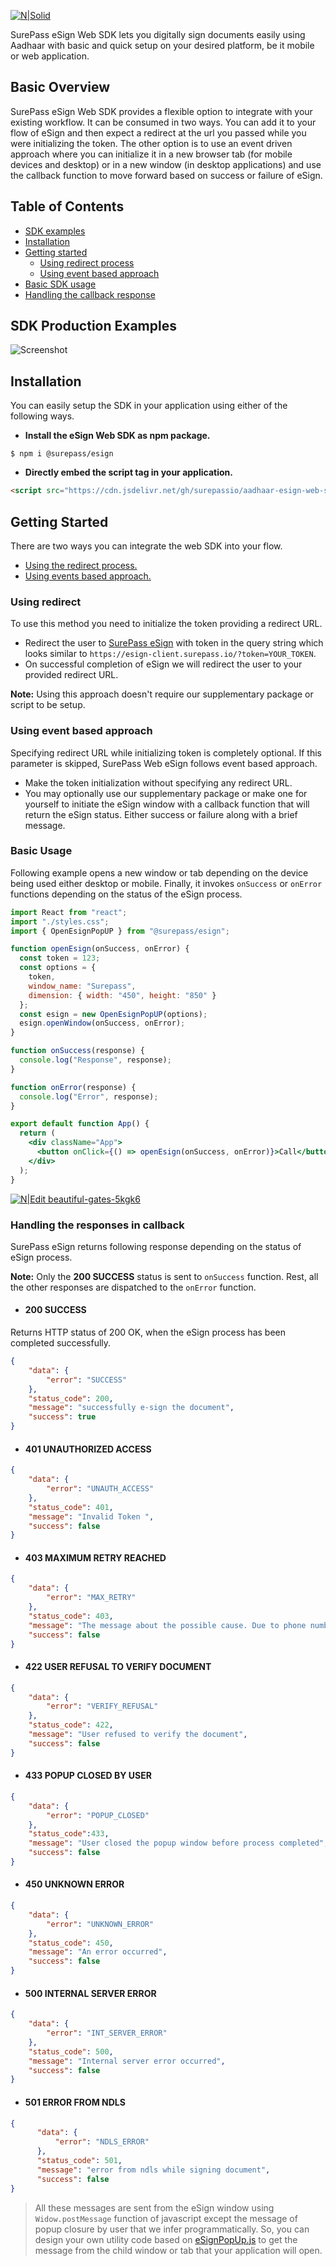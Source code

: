 [![N|Solid](images/surepass.png)](https://surepass.io/e-sign/)

SurePass eSign Web SDK lets you digitally sign documents easily using Aadhaar with basic and quick setup on your desired platform, be it mobile or web application.

## Basic Overview
SurePass eSign Web SDK provides a flexible option to integrate with your existing workflow. It can be consumed in two ways. You can add it to your flow of eSign and then expect a redirect at the url you passed while you were initializing the token. The other option is to use an event driven approach where you can initialize it in a new browser tab (for mobile devices and desktop) or in a new window (in desktop applications) and use the callback function to move forward based on success or failure of eSign.

## Table of Contents

- [SDK examples](#sdk-production-examples)
- [Installation](#installation)
- [Getting started](#getting-started)
    - [Using redirect process](#using-redirect)
    - [Using event based approach](#using-event-based-approach)
- [Basic SDK usage](#using-event-based-approach)
- [Handling the callback response](#handling-the-responses-in-callback)


## SDK Production Examples
![Screenshot](images/screenshot.png)

## Installation

You can easily setup the SDK in your application using either of the following ways.

- **Install the eSign Web SDK as npm package.**

```shell script
$ npm i @surepass/esign
```

- **Directly embed the script tag in your application.**

```html
<script src="https://cdn.jsdelivr.net/gh/surepassio/aadhaar-esign-web-sdk@1.0.10/lib/eSignPopUp.min.js"></script>
```


## Getting Started
There are two ways you can integrate the web SDK into your flow.
- [Using the redirect process.](#using-redirect)
- [Using events based approach.](#using-event-based-approach)

### Using redirect
To use this method you need to initialize the token providing a redirect URL.

- Redirect the user to [SurePass eSign](https://esign-client.surepass.io/) with token in the query string which looks similar to `https://esign-client.surepass.io/?token=YOUR_TOKEN`.
- On successful completion of eSign we will redirect the user to your provided redirect URL.

**Note:** Using this approach doesn't require our supplementary package or script to be setup.


### Using event based approach
Specifying redirect URL while initializing token is completely optional. If this parameter is skipped, SurePass Web eSign follows event based approach.

- Make the token initialization without specifying any redirect URL. 
- You may optionally use our supplementary package or make one for yourself to initiate the eSign window with a callback function that will return the eSign status. Either success or failure along with a brief message.


### Basic Usage

Following example opens a new window or tab depending on the device being used either desktop or mobile. Finally, it invokes `onSuccess` or `onError` functions depending on the status of the eSign process.

```jsx
import React from "react"; 
import "./styles.css";
import { OpenEsignPopUP } from "@surepass/esign";

function openEsign(onSuccess, onError) {
  const token = 123;
  const options = {
    token,
    window_name: "Surepass",
    dimension: { width: "450", height: "850" }
  };
  const esign = new OpenEsignPopUP(options);
  esign.openWindow(onSuccess, onError);
}

function onSuccess(response) {
  console.log("Response", response);
}

function onError(response) {
  console.log("Error", response);
}

export default function App() {
  return (
    <div className="App">
      <button onClick={() => openEsign(onSuccess, onError)}>Call</button>
    </div>
  );
}
```

[![N|Edit beautiful-gates-5kgk6](https://codesandbox.io/static/img/play-codesandbox.svg)](https://codesandbox.io/s/beautiful-gates-5kgk6?fontsize=14&hidenavigation=1&theme=dark)


### Handling the responses in callback

SurePass eSign returns following response depending on the status of eSign process.

**Note:** Only the **200 SUCCESS** status is sent to `onSuccess` function. Rest, all the other responses are dispatched to the `onError` function.

- #### 200 SUCCESS

Returns HTTP status of 200 OK, when the eSign process has been completed successfully.

```json
{
    "data": {
        "error": "SUCCESS"
    },
    "status_code": 200,
    "message": "successfully e-sign the document",
    "success": true
}
```

- #### 401 UNAUTHORIZED ACCESS

```json
{
    "data": {
        "error": "UNAUTH_ACCESS"
    },
    "status_code": 401,
    "message": "Invalid Token ",
    "success": false
}
```

- #### 403 MAXIMUM RETRY REACHED

```json
{
    "data": {
        "error": "MAX_RETRY"
    },
    "status_code": 403,
    "message": "The message about the possible cause. Due to phone number or OTPs.", 
    "success": false
}
```

- #### 422 USER REFUSAL TO VERIFY DOCUMENT

```json
{
    "data": {
        "error": "VERIFY_REFUSAL"
    },
    "status_code": 422,
    "message": "User refused to verify the document",
    "success": false
}
```

- #### 433 POPUP CLOSED BY USER

```json
{
    "data": {
        "error": "POPUP_CLOSED"
    },
    "status_code":433,
    "message": "User closed the popup window before process completed",
    "success": false
}
```

- #### 450 UNKNOWN ERROR

```json
{
    "data": {
        "error": "UNKNOWN_ERROR"
    },
    "status_code": 450,
    "message": "An error occurred",
    "success": false
}
```

- #### 500 INTERNAL SERVER ERROR

```json
{
    "data": {
        "error": "INT_SERVER_ERROR"
    },
    "status_code": 500,
    "message": "Internal server error occurred",
    "success": false
}
```

- #### 501 ERROR FROM NDLS

```json
{
      "data": {
          "error": "NDLS_ERROR"
      },
      "status_code": 501,
      "message": "error from ndls while signing document",
      "success": false
}
```

> All these messages are sent from the eSign window using `Widow.postMessage` function of javascript except the message of popup closure by user that we infer programmatically. So, you can design your own utility code based on [eSignPopUp.js](/src/eSignPopUp.js) to get the message from the child window or tab that your application will open.

